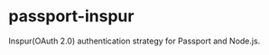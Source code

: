 passport-inspur
===============

Inspur(OAuth 2.0) authentication strategy for Passport and Node.js.
